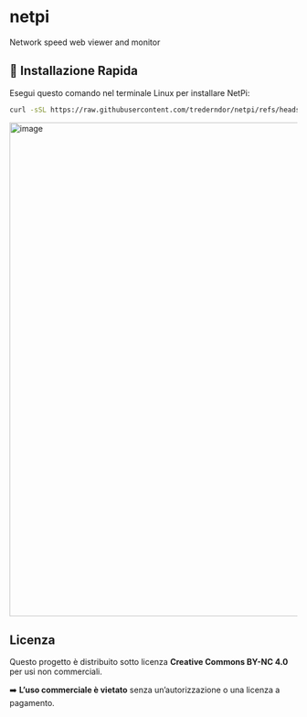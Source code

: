 # netpi
Network speed web viewer and monitor

## 🚀 Installazione Rapida

Esegui questo comando nel terminale Linux per installare NetPi:

```bash
curl -sSL https://raw.githubusercontent.com/trederndor/netpi/refs/heads/main/fastinstall.sh | bash
```

<img width="1895" height="864" alt="image" src="https://github.com/user-attachments/assets/a248402c-5f60-4e68-97be-8898e426c4ab" />



## Licenza

Questo progetto è distribuito sotto licenza **Creative Commons BY-NC 4.0** per usi non commerciali.

➡️ **L’uso commerciale è vietato** senza un’autorizzazione o una licenza a pagamento.

